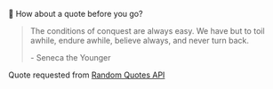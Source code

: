📣 How about a quote before you go?

> The conditions of conquest are always easy. We have but to toil awhile, endure awhile, believe always, and never turn back.
>
> <p>- Seneca the Younger</p>

Quote requested from [Random Quotes API](https://github.com/lukePeavey/quotable)
